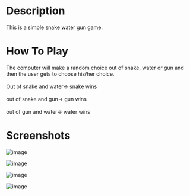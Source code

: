 <h1>Description</h1>
This is a simple snake water gun game.

<h1>How To Play</h1>
The computer will make a random choice out of snake, water or gun and then the user gets to choose his/her choice.
<br></br>
Out of snake and water-> snake wins
<br></br>
out of snake and gun-> gun wins
<br></br>
out of gun and water-> water wins

<h1>Screenshots</h1>


![image](https://github.com/Nikita06211/GameZone/assets/120494269/22e4cf47-f08b-45db-a64f-f50f1484c863)


![image](https://github.com/Nikita06211/GameZone/assets/120494269/15a088cc-91fa-42f1-bc9f-f8052bc24343)


![image](https://github.com/Nikita06211/GameZone/assets/120494269/ca8f6d10-c1dc-4859-9aed-dcb0a976477d)


![image](https://github.com/Nikita06211/GameZone/assets/120494269/1d6bb693-d075-4fc1-a953-a4c242ee52a8)


